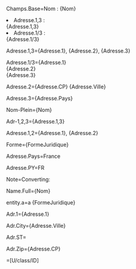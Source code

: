 Champs.Base=Nom : {Nom}<li>Adresse.1,3 :<br> {Adresse.1,3}<li>Adresse.1/3 :<br> {Adresse.1/3}

Adresse.1,3={Adresse.1}, {Adresse.2}, {Adresse.3}

Adresse.1/3={Adresse.1}<br>{Adresse.2}<br>{Adresse.3}

Adresse.2={Adresse.CP} {Adresse.Ville}

Adresse.3={Adresse.Pays}

Nom-Plein={Nom}

Adr-1,2,3={Adresse.1,3}

Adresse.1,2={Adresse.1}, {Adresse.2}

Forme={FormeJuridique}

Adresse.Pays=France

Adresse.PY=FR

Note=Converting:

Name.Full={Nom}

entity.a=a {FormeJuridique}

Adr.1={Adresse.1}

Adr.City={Adresse.Ville}

Adr.ST=</i>

Adr.Zip={Adresse.CP}

=[U/class/ID]
